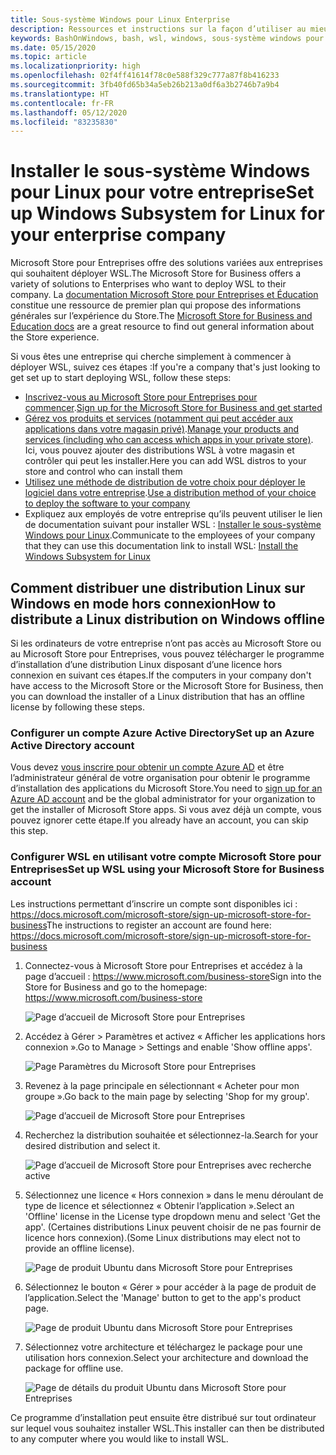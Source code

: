 ```yaml
---
title: Sous-système Windows pour Linux Enterprise
description: Ressources et instructions sur la façon d’utiliser au mieux le sous-système Windows pour Linux dans un environnement d’entreprise.
keywords: BashOnWindows, bash, wsl, windows, sous-système windows pour linux, sous-système windows, ubuntu, debian, suse, windows 10, entreprise, déploiement, hors connexion, empaquetage, stockage, distribution, installation, installer
ms.date: 05/15/2020
ms.topic: article
ms.localizationpriority: high
ms.openlocfilehash: 02f4ff41614f78c0e588f329c777a87f8b416233
ms.sourcegitcommit: 3fb40fd65b34a5eb26b213a0df6a3b2746b7a9b4
ms.translationtype: HT
ms.contentlocale: fr-FR
ms.lasthandoff: 05/12/2020
ms.locfileid: "83235830"
---
```

# <a name="set-up-windows-subsystem-for-linux-for-your-enterprise-company"></a><span data-ttu-id="28578-104">Installer le sous-système Windows pour Linux pour votre entreprise</span><span class="sxs-lookup"><span data-stu-id="28578-104">Set up Windows Subsystem for Linux for your enterprise company</span></span>

<span data-ttu-id="28578-105">Microsoft Store pour Entreprises offre des solutions variées aux entreprises qui souhaitent déployer WSL.</span><span class="sxs-lookup"><span data-stu-id="28578-105">The Microsoft Store for Business offers a variety of solutions to Enterprises who want to deploy WSL to their company.</span></span> <span data-ttu-id="28578-106">La [documentation Microsoft Store pour Entreprises et Éducation](https://docs.microsoft.com/microsoft-store/) constitue une ressource de premier plan qui propose des informations générales sur l’expérience du Store.</span><span class="sxs-lookup"><span data-stu-id="28578-106">The [Microsoft Store for Business and Education docs](https://docs.microsoft.com/microsoft-store/) are a great resource to find out general information about the Store experience.</span></span>

<span data-ttu-id="28578-107">Si vous êtes une entreprise qui cherche simplement à commencer à déployer WSL, suivez ces étapes :</span><span class="sxs-lookup"><span data-stu-id="28578-107">If you're a company that's just looking to get set up to start deploying WSL, follow these steps:</span></span>

* <span data-ttu-id="28578-108">[Inscrivez-vous au Microsoft Store pour Entreprises pour commencer](https://docs.microsoft.com/microsoft-store/sign-up-microsoft-store-for-business-overview).</span><span class="sxs-lookup"><span data-stu-id="28578-108">[Sign up for the Microsoft Store for Business and get started](https://docs.microsoft.com/microsoft-store/sign-up-microsoft-store-for-business-overview)</span></span>
* <span data-ttu-id="28578-109">[Gérez vos produits et services (notamment qui peut accéder aux applications dans votre magasin privé)](https://docs.microsoft.com/microsoft-store/manage-apps-microsoft-store-for-business-overview).</span><span class="sxs-lookup"><span data-stu-id="28578-109">[Manage your products and services (including who can access which apps in your private store)](https://docs.microsoft.com/microsoft-store/manage-apps-microsoft-store-for-business-overview).</span></span> <span data-ttu-id="28578-110">Ici, vous pouvez ajouter des distributions WSL à votre magasin et contrôler qui peut les installer.</span><span class="sxs-lookup"><span data-stu-id="28578-110">Here you can add WSL distros to your store and control who can install them</span></span>
* <span data-ttu-id="28578-111">[Utilisez une méthode de distribution de votre choix pour déployer le logiciel dans votre entreprise](https://docs.microsoft.com/microsoft-store/distribute-apps-to-your-employees-microsoft-store-for-business).</span><span class="sxs-lookup"><span data-stu-id="28578-111">[Use a distribution method of your choice to deploy the software to your company](https://docs.microsoft.com/microsoft-store/distribute-apps-to-your-employees-microsoft-store-for-business)</span></span>
* <span data-ttu-id="28578-112">Expliquez aux employés de votre entreprise qu’ils peuvent utiliser le lien de documentation suivant pour installer WSL : [Installer le sous-système Windows pour Linux](./install-win10.md).</span><span class="sxs-lookup"><span data-stu-id="28578-112">Communicate to the employees of your company that they can use this documentation link to install WSL: [Install the Windows Subsystem for Linux](./install-win10.md)</span></span>

## <a name="how-to-distribute-a-linux-distribution-on-windows-offline"></a><span data-ttu-id="28578-113">Comment distribuer une distribution Linux sur Windows en mode hors connexion</span><span class="sxs-lookup"><span data-stu-id="28578-113">How to distribute a Linux distribution on Windows offline</span></span>

<span data-ttu-id="28578-114">Si les ordinateurs de votre entreprise n’ont pas accès au Microsoft Store ou au Microsoft Store pour Entreprises, vous pouvez télécharger le programme d’installation d’une distribution Linux disposant d’une licence hors connexion en suivant ces étapes.</span><span class="sxs-lookup"><span data-stu-id="28578-114">If the computers in your company don't have access to the Microsoft Store or the Microsoft Store for Business, then you can download the installer of a Linux distribution that has an offline license by following these steps.</span></span>

### <a name="set-up-an-azure-active-directory-account"></a><span data-ttu-id="28578-115">Configurer un compte Azure Active Directory</span><span class="sxs-lookup"><span data-stu-id="28578-115">Set up an Azure Active Directory account</span></span>

<span data-ttu-id="28578-116">Vous devez [vous inscrire pour obtenir un compte Azure AD](https://docs.microsoft.com/azure/active-directory/fundamentals/sign-up-organization?WT.mc_id=windows-c9-niner) et être l’administrateur général de votre organisation pour obtenir le programme d’installation des applications du Microsoft Store.</span><span class="sxs-lookup"><span data-stu-id="28578-116">You need to [sign up for an Azure AD account](https://docs.microsoft.com/azure/active-directory/fundamentals/sign-up-organization?WT.mc_id=windows-c9-niner) and be the global administrator for your organization to get the installer of Microsoft Store apps.</span></span> <span data-ttu-id="28578-117">Si vous avez déjà un compte, vous pouvez ignorer cette étape.</span><span class="sxs-lookup"><span data-stu-id="28578-117">If you already have an account, you can skip this step.</span></span>

### <a name="set-up-wsl-using-your-microsoft-store-for-business-account"></a><span data-ttu-id="28578-118">Configurer WSL en utilisant votre compte Microsoft Store pour Entreprises</span><span class="sxs-lookup"><span data-stu-id="28578-118">Set up WSL using your Microsoft Store for Business account</span></span>

<span data-ttu-id="28578-119">Les instructions permettant d’inscrire un compte sont disponibles ici : https://docs.microsoft.com/microsoft-store/sign-up-microsoft-store-for-business</span><span class="sxs-lookup"><span data-stu-id="28578-119">The instructions to register an account are found here: https://docs.microsoft.com/microsoft-store/sign-up-microsoft-store-for-business</span></span>

1. <span data-ttu-id="28578-120">Connectez-vous à Microsoft Store pour Entreprises et accédez à la page d’accueil : https://www.microsoft.com/business-store</span><span class="sxs-lookup"><span data-stu-id="28578-120">Sign into the Store for Business and go to the homepage: https://www.microsoft.com/business-store</span></span>

    ![Page d’accueil de Microsoft Store pour Entreprises](media/offlineinstallscreens/1-screen.png)

2. <span data-ttu-id="28578-122">Accédez à Gérer > Paramètres et activez « Afficher les applications hors connexion ».</span><span class="sxs-lookup"><span data-stu-id="28578-122">Go to Manage > Settings and enable 'Show offline apps'.</span></span>

    ![Page Paramètres du Microsoft Store pour Entreprises](media/offlineinstallscreens/2-screen.png)

3. <span data-ttu-id="28578-124">Revenez à la page principale en sélectionnant « Acheter pour mon groupe ».</span><span class="sxs-lookup"><span data-stu-id="28578-124">Go back to the main page by selecting 'Shop for my group'.</span></span>

    ![Page d’accueil de Microsoft Store pour Entreprises](media/offlineinstallscreens/1-screen.png)

4. <span data-ttu-id="28578-126">Recherchez la distribution souhaitée et sélectionnez-la.</span><span class="sxs-lookup"><span data-stu-id="28578-126">Search for your desired distribution and select it.</span></span>

    ![Page d’accueil de Microsoft Store pour Entreprises avec recherche active](media/offlineinstallscreens/3-screen.png)

5. <span data-ttu-id="28578-128">Sélectionnez une licence « Hors connexion » dans le menu déroulant de type de licence et sélectionnez « Obtenir l’application ».</span><span class="sxs-lookup"><span data-stu-id="28578-128">Select an 'Offline' license in the License type dropdown menu and select 'Get the app'.</span></span> <span data-ttu-id="28578-129">(Certaines distributions Linux peuvent choisir de ne pas fournir de licence hors connexion).</span><span class="sxs-lookup"><span data-stu-id="28578-129">(Some Linux distributions may elect not to provide an offline license).</span></span>

    ![Page de produit Ubuntu dans Microsoft Store pour Entreprises](media/offlineinstallscreens/4-screen.png)

6. <span data-ttu-id="28578-131">Sélectionnez le bouton « Gérer » pour accéder à la page de produit de l’application.</span><span class="sxs-lookup"><span data-stu-id="28578-131">Select the 'Manage' button to get to the app's product page.</span></span>

    ![Page de produit Ubuntu dans Microsoft Store pour Entreprises](media/offlineinstallscreens/5-screen.png)

7. <span data-ttu-id="28578-133">Sélectionnez votre architecture et téléchargez le package pour une utilisation hors connexion.</span><span class="sxs-lookup"><span data-stu-id="28578-133">Select your architecture and download the package for offline use.</span></span>

    ![Page de détails du produit Ubuntu dans Microsoft Store pour Entreprises](media/offlineinstallscreens/6-screen.png)

<span data-ttu-id="28578-135">Ce programme d’installation peut ensuite être distribué sur tout ordinateur sur lequel vous souhaitez installer WSL.</span><span class="sxs-lookup"><span data-stu-id="28578-135">This installer can then be distributed to any computer where you would like to install WSL.</span></span>

